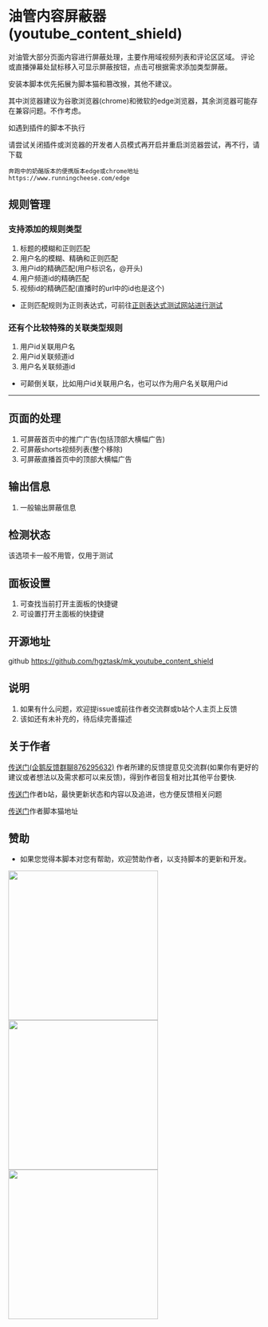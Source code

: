 # 油管内容屏蔽器(youtube_content_shield)

对油管大部分页面内容进行屏蔽处理，主要作用域视频列表和评论区区域。
评论或直播弹幕处鼠标移入可显示屏蔽按钮，点击可根据需求添加类型屏蔽。

安装本脚本优先拓展为脚本猫和篡改猴，其他不建议。

其中浏览器建议为谷歌浏览器(chrome)和微软的edge浏览器，其余浏览器可能存在兼容问题。不作考虑。

如遇到插件的脚本不执行

请尝试关闭插件或浏览器的开发者人员模式再开启并重启浏览器尝试，再不行，请下载

    奔跑中的奶酪版本的便携版本edge或chrome地址https://www.runningcheese.com/edge

## 规则管理

### 支持添加的规则类型

1. 标题的模糊和正则匹配
2. 用户名的模糊、精确和正则匹配
3. 用户id的精确匹配(用户标识名，@开头)
4. 用户频道id的精确匹配
5. 视频id的精确匹配(直播时的url中的id也是这个)

- 正则匹配规则为正则表达式，可前往[正则表达式测试网站进行测试](https://www.jyshare.com/front-end/854/)

### 还有个比较特殊的关联类型规则

1. 用户id关联用户名
2. 用户id关联频道id
3. 用户名关联频道id

- 可颠倒关联，比如用户id关联用户名，也可以作为用户名关联用户id

<hr/>

## 页面的处理

1. 可屏蔽首页中的推广广告(包括顶部大横幅广告)
2. 可屏蔽shorts视频列表(整个移除)
3. 可屏蔽直播首页中的顶部大横幅广告

## 输出信息

1. 一般输出屏蔽信息

## 检测状态

该选项卡一般不用管，仅用于测试

## 面板设置

1. 可查找当前打开主面板的快捷键
2. 可设置打开主面板的快捷键

## 开源地址

github https://github.com/hgztask/mk_youtube_content_shield

## 说明

1. 如果有什么问题，欢迎提issue或前往作者交流群或b站个人主页上反馈
2. 该如还有未补充的，待后续完善描述

## 关于作者

[传送门\(企鹅反馈群聊876295632\)](http://qm.qq.com/cgi-bin/qm/qr?_wv=1027&k=tFU0xLt1uO5u5CXI2ktQRLh_XGAHBl7C&authKey=KAf4rICQYjfYUi66WelJAGhYtbJLILVWumOm%2BO9nM5fNaaVuF9Iiw3dJoPsVRUak&noverify=0&group_code=876295632)
作者所建的反馈提意见交流群(如果你有更好的建议或者想法以及需求都可以来反馈)，得到作者回复相对比其他平台要快.

[传送门](https://space.bilibili.com/473239155/dynamic)作者b站，最快更新状态和内容以及追进，也方便反馈相关问题

[传送门](https://scriptcat.org/zh-CN/users/96219)作者脚本猫地址

## 赞助

- 如果您觉得本脚本对您有帮助，欢迎赞助作者，以支持脚本的更新和开发。

<img src="https://www.mikuchase.ltd/img/paymentCodeZFB.webp" width="300">
<img src="https://www.mikuchase.ltd/img/paymentCodeWX.webp" width="300">
<img src="https://www.mikuchase.ltd/img/paymentCodeQQ.webp" width="300">
